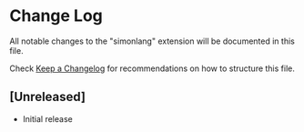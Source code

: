 # Change Log

All notable changes to the "simonlang" extension will be documented in this file.

Check [Keep a Changelog](http://keepachangelog.com/) for recommendations on how to structure this file.

## [Unreleased]

- Initial release